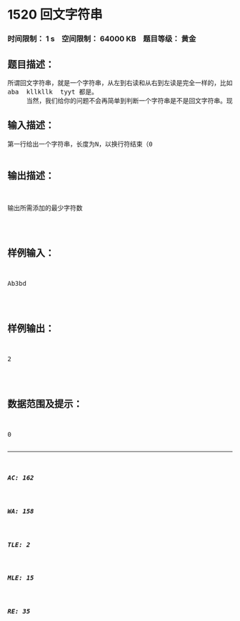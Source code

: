 # 1520 回文字符串   
### 时间限制： 1 s&nbsp;&nbsp;&nbsp;&nbsp;空间限制： 64000 KB&nbsp;&nbsp;&nbsp;&nbsp;题目等级： 黄金  
## 题目描述：  

<pre>
所谓回文字符串，就是一个字符串，从左到右读和从右到左读是完全一样的，比如:
aba  kllkllk  tyyt 都是。
     当然，我们给你的问题不会再简单到判断一个字符串是不是回文字符串。现在要求你，给你一个字符串，可在任意位置添加字符，最少再添加几个字符，可以使这个字符串成为回文字符串。
</pre>
  
  
## 输入描述：  

<pre>
第一行给出一个字符串，长度为N，以换行符结束（0<N<1000）
</pre>
  
  
## 输出描述：  

<pre>
输出所需添加的最少字符数
</pre>
  
  
## 样例输入：  

<pre>
Ab3bd
</pre>
  
  
## 样例输出：  

<pre>
2
</pre>
  
  
## 数据范围及提示：  

<pre>
0<N<1000
</pre>
  
  
***  

##### AC: 162  
##### WA: 158  
##### TLE: 2  
##### MLE: 15  
##### RE: 35  
